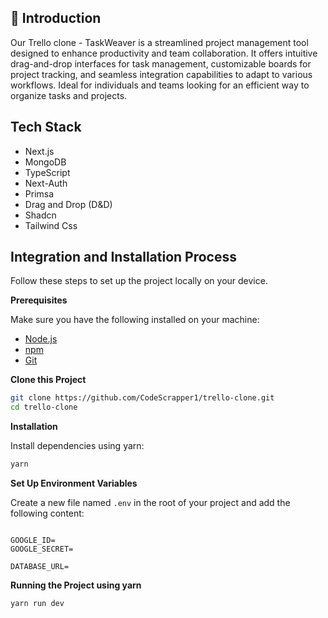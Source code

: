 

## <a name="introduction">🤖 Introduction</a>

Our Trello clone - TaskWeaver is a streamlined project management tool designed to enhance productivity and team collaboration. It offers intuitive drag-and-drop interfaces for task management, customizable boards for project tracking, and seamless integration capabilities to adapt to various workflows. Ideal for individuals and teams looking for an efficient way to organize tasks and projects.

## <a name="tech-stack">Tech Stack</a>

- Next.js
- MongoDB
- TypeScript
- Next-Auth
- Primsa
- Drag and Drop (D&D)
- Shadcn
- Tailwind Css

## <a name="quick-start">Integration and Installation Process</a>

Follow these steps to set up the project locally on your device.

**Prerequisites**

Make sure you have the following installed on your machine:

- [Node.js](https://nodejs.org/en)
- [npm](https://www.npmjs.com/)
- [Git](https://git-scm.com/)

**Clone this Project**

```bash
git clone https://github.com/CodeScrapper1/trello-clone.git
cd trello-clone
```

**Installation**

Install dependencies using yarn:

```bash
yarn
```

**Set Up Environment Variables**

Create a new file named `.env` in the root of your project and add the following content:

```env

GOOGLE_ID=
GOOGLE_SECRET=

DATABASE_URL=
```

**Running the Project using yarn**

```bash
yarn run dev
```

